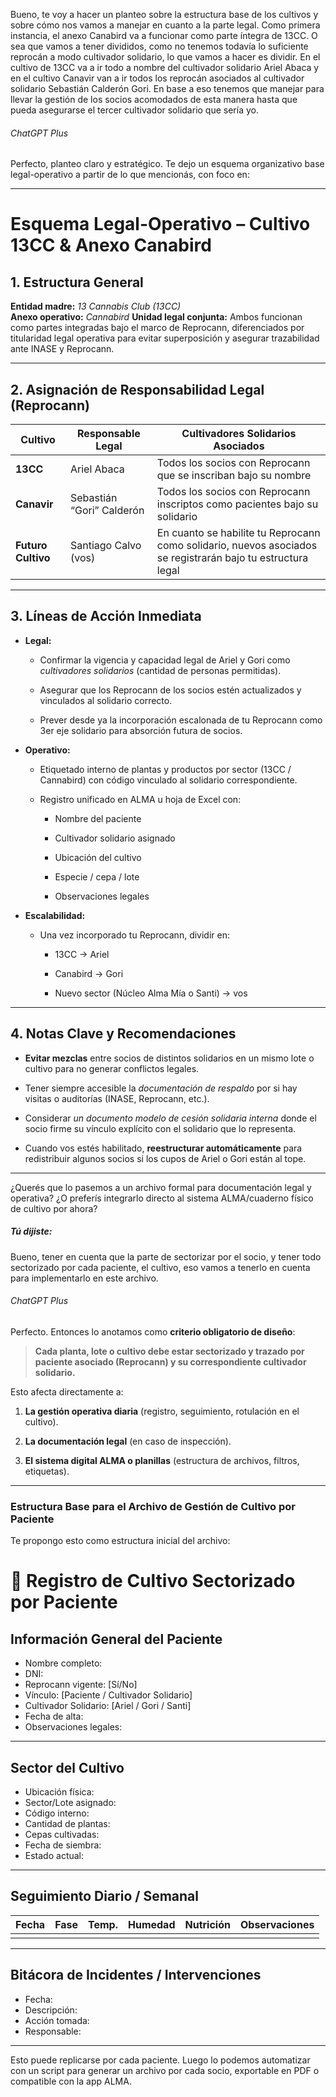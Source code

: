 Bueno, te voy a hacer un planteo sobre la estructura base de los cultivos y sobre cómo nos vamos a manejar en cuanto a la parte legal. Como primera instancia, el anexo Canabird va a funcionar como parte íntegra de 13CC. O sea que vamos a tener divididos, como no tenemos todavía lo suficiente reprocán a modo cultivador solidario, lo que vamos a hacer es dividir. En el cultivo de 13CC va a ir todo a nombre del cultivador solidario Ariel Abaca y en el cultivo Canavir van a ir todos los reprocán asociados al cultivador solidario Sebastián Calderón Gori. En base a eso tenemos que manejar para llevar la gestión de los socios acomodados de esta manera hasta que pueda asegurarse el tercer cultivador solidario que sería yo.

###### ChatGPT Plus

Perfecto, planteo claro y estratégico. Te dejo un esquema organizativo base legal-operativo a partir de lo que mencionás, con foco en:

---

# **Esquema Legal-Operativo – Cultivo 13CC & Anexo Canabird**

## 1. **Estructura General**

**Entidad madre:** _13 Cannabis Club (13CC)_  
**Anexo operativo:** _Cannabird_
**Unidad legal conjunta:** Ambos funcionan como partes integradas bajo el marco de Reprocann, diferenciados por titularidad legal operativa para evitar superposición y asegurar trazabilidad ante INASE y Reprocann.

---

## 2. **Asignación de Responsabilidad Legal (Reprocann)**

| Cultivo            | Responsable Legal         | Cultivadores Solidarios Asociados                                                                           |
| ------------------ | ------------------------- | ----------------------------------------------------------------------------------------------------------- |
| **13CC**           | Ariel Abaca               | Todos los socios con Reprocann que se inscriban bajo su nombre                                              |
| **Canavir**        | Sebastián “Gori” Calderón | Todos los socios con Reprocann inscriptos como pacientes bajo su solidario                                  |
| **Futuro Cultivo** | Santiago Calvo (vos)      | En cuanto se habilite tu Reprocann como solidario, nuevos asociados se registrarán bajo tu estructura legal |

---

## 3. **Líneas de Acción Inmediata**

- **Legal:**
    
    - Confirmar la vigencia y capacidad legal de Ariel y Gori como _cultivadores solidarios_ (cantidad de personas permitidas).
        
    - Asegurar que los Reprocann de los socios estén actualizados y vinculados al solidario correcto.
        
    - Prever desde ya la incorporación escalonada de tu Reprocann como 3er eje solidario para absorción futura de socios.
        
- **Operativo:**
    
    - Etiquetado interno de plantas y productos por sector (13CC / Cannabird) con código vinculado al solidario correspondiente.
        
    - Registro unificado en ALMA u hoja de Excel con:
        
        - Nombre del paciente
            
        - Cultivador solidario asignado
            
        - Ubicación del cultivo
            
        - Especie / cepa / lote
            
        - Observaciones legales
            
- **Escalabilidad:**
    
    - Una vez incorporado tu Reprocann, dividir en:
        
        - 13CC → Ariel
            
        - Canabird → Gori
            
        - Nuevo sector (Núcleo Alma Mía o Santi) → vos
            

---

## 4. **Notas Clave y Recomendaciones**

- **Evitar mezclas** entre socios de distintos solidarios en un mismo lote o cultivo para no generar conflictos legales.
    
- Tener siempre accesible la _documentación de respaldo_ por si hay visitas o auditorías (INASE, Reprocann, etc.).
    
- Considerar _un documento modelo de cesión solidaria interna_ donde el socio firme su vínculo explícito con el solidario que lo representa.
    
- Cuando vos estés habilitado, **reestructurar automáticamente** para redistribuir algunos socios si los cupos de Ariel o Gori están al tope.
    

---

¿Querés que lo pasemos a un archivo formal para documentación legal y operativa? ¿O preferís integrarlo directo al sistema ALMA/cuaderno físico de cultivo por ahora?

##### Tú dijiste:

Bueno, tener en cuenta que la parte de sectorizar por el socio, y tener todo sectorizado por cada paciente, el cultivo, eso vamos a tenerlo en cuenta para implementarlo en este archivo.

###### ChatGPT Plus

Perfecto. Entonces lo anotamos como **criterio obligatorio de diseño**:

> **Cada planta, lote o cultivo debe estar sectorizado y trazado por paciente asociado (Reprocann) y su correspondiente cultivador solidario.**

Esto afecta directamente a:

1. **La gestión operativa diaria** (registro, seguimiento, rotulación en el cultivo).
    
2. **La documentación legal** (en caso de inspección).
    
3. **El sistema digital ALMA o planillas** (estructura de archivos, filtros, etiquetas).
    

---

### **Estructura Base para el Archivo de Gestión de Cultivo por Paciente**

Te propongo esto como estructura inicial del archivo:

# 🧾 Registro de Cultivo Sectorizado por Paciente

## Información General del Paciente

- Nombre completo:
- DNI:
- Reprocann vigente: [Sí/No]
- Vínculo: [Paciente / Cultivador Solidario]
- Cultivador Solidario: [Ariel / Gori / Santi]
- Fecha de alta:
- Observaciones legales:

---

## Sector del Cultivo

- Ubicación física:
- Sector/Lote asignado:
- Código interno:
- Cantidad de plantas:
- Cepas cultivadas:
- Fecha de siembra:
- Estado actual:

---

## Seguimiento Diario / Semanal

| Fecha | Fase | Temp. | Humedad | Nutrición | Observaciones |
|-------|------|-------|---------|-----------|----------------|
|       |      |       |         |           |                |

---

## Bitácora de Incidentes / Intervenciones

- Fecha:
- Descripción:
- Acción tomada:
- Responsable:

---

Esto puede replicarse por cada paciente. Luego lo podemos automatizar con un script para generar un archivo por cada socio, exportable en PDF o compatible con la app ALMA.

